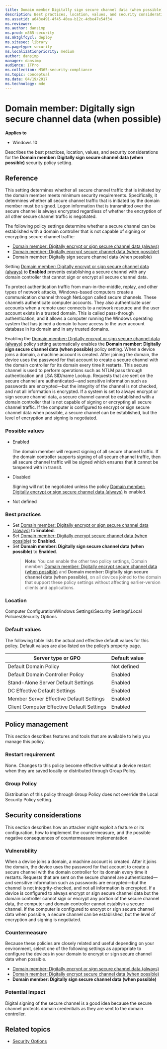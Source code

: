```yaml
---
title: Domain member Digitally sign secure channel data (when possible) (Windows 10)
description: Best practices, location, values, and security considerations for the security policy setting, Domain member Digitally sign secure channel data (when possible).
ms.assetid: a643e491-4f45-40ea-b12c-4dbe47e54f34
ms.reviewer: 
ms.author: dansimp
ms.prod: m365-security
ms.mktglfcycl: deploy
ms.sitesec: library
ms.pagetype: security
ms.localizationpriority: medium
author: dansimp
manager: dansimp
audience: ITPro
ms.collection: M365-security-compliance
ms.topic: conceptual
ms.date: 04/19/2017
ms.technology: mde
---
```


# Domain member: Digitally sign secure channel data (when possible)

**Applies to**
-   Windows 10

Describes the best practices, location, values, and security considerations for the **Domain member: Digitally sign secure channel data (when possible)** security policy setting.

## Reference

This setting determines whether all secure channel traffic that is initiated by the domain member meets minimum security requirements. Specifically, it determines whether all secure channel traffic that is initiated by the domain member must be signed. Logon information that is transmitted over the 
secure channel is always encrypted regardless of whether the encryption of all other secure channel traffic is negotiated.

The following policy settings determine whether a secure channel can be established with a domain controller that is not capable of signing or encrypting secure channel traffic:
-   [Domain member: Digitally encrypt or sign secure channel data (always)](domain-member-digitally-encrypt-or-sign-secure-channel-data-always.md)
-   [Domain member: Digitally encrypt secure channel data (when possible)](domain-member-digitally-encrypt-secure-channel-data-when-possible.md)
-   Domain member: Digitally sign secure channel data (when possible)

Setting [Domain member: Digitally encrypt or sign secure channel data (always)](domain-member-digitally-encrypt-or-sign-secure-channel-data-always.md) to **Enabled** prevents establishing a secure channel with any domain controller that cannot sign or encrypt all secure channel data.

To protect authentication traffic from man-in-the-middle, replay, and other types of network attacks, Windows-based computers create a communication channel through NetLogon called secure channels. These channels authenticate computer accounts. They also authenticate user accounts when a remote user connects to a network resource and the user account exists in a trusted domain. This is called pass-through authentication, and it allows a computer running the Windows operating system that has joined a domain to have access to the user account database in its domain and in any trusted domains.

Enabling the [Domain member: Digitally encrypt or sign secure channel data (always)](domain-member-digitally-encrypt-or-sign-secure-channel-data-always.md) policy setting automatically enables the **Domain member: Digitally sign secure channel data (when possible)** policy setting.
When a device joins a domain, a machine account is created. After joining the domain, the device uses the password for that account to create a secure channel with the domain controller for its domain every time it restarts. This secure channel is used to perform operations such as NTLM pass through authentication and LSA SID/name Lookup. Requests that are sent on the secure channel are authenticated—and sensitive information such as passwords are encrypted—but the integrity of the channel is not checked, and not all information is encrypted. If a system is set to always encrypt or sign secure channel data, a secure channel cannot be established with a domain controller that is not capable of signing or encrypting all secure channel traffic. If the computer is configured to encrypt or sign secure channel data when possible, a secure channel can be established, but the level of encryption and signing is negotiated.

### Possible values

-   Enabled

    The domain member will request signing of all secure channel traffic. If the domain controller supports signing of all secure channel traffic, then all secure channel traffic will be signed which ensures that it cannot be tampered with in transit.

-   Disabled

    Signing will not be negotiated unless the policy [Domain member: Digitally encrypt or sign secure channel data (always)](domain-member-digitally-encrypt-or-sign-secure-channel-data-always.md) is enabled.

-   Not defined

### Best practices

- Set [Domain member: Digitally encrypt or sign secure channel data (always)](domain-member-digitally-encrypt-or-sign-secure-channel-data-always.md) to **Enabled**.
- Set [Domain member: Digitally encrypt secure channel data (when possible)](domain-member-digitally-encrypt-secure-channel-data-when-possible.md) to **Enabled**.
- Set **Domain member: Digitally sign secure channel data (when possible)** to **Enabled**.
  >**Note:**  You can enable the other two policy settings, Domain member: [Domain member: Digitally encrypt secure channel data (when possible)](domain-member-digitally-encrypt-secure-channel-data-when-possible.md) and **Domain member: Digitally sign secure channel data (when possible)**, on all devices joined to the domain that support these policy settings without affecting earlier-version clients and applications.
 
### Location

Computer Configuration\\Windows Settings\\Security Settings\\Local Policies\\Security Options

### Default values

The following table lists the actual and effective default values for this policy. Default values are also listed on the policy’s property page.

| Server type or GPO | Default value |
| - | - |
| Default Domain Policy | Not defined| 
| Default Domain Controller Policy | Enabled | 
| Stand-Alone Server Default Settings | Enabled|  
| DC Effective Default Settings | Enabled| 
| Member Server Effective Default Settings| Enabled| 
| Client Computer Effective Default Settings | Enabled| 
 
## Policy management

This section describes features and tools that are available to help you manage this policy.

### Restart requirement

None. Changes to this policy become effective without a device restart when they are saved locally or distributed through Group Policy.

### Group Policy

Distribution of this policy through Group Policy does not override the Local Security Policy setting.

## Security considerations

This section describes how an attacker might exploit a feature or its configuration, how to implement the countermeasure, and the possible negative consequences of countermeasure implementation.

### Vulnerability

When a device joins a domain, a machine account is created. After it joins the domain, the device uses the password for that account to create a secure channel with the domain controller for its domain every time it restarts. Requests that are sent on the secure channel are authenticated—and sensitive information such as passwords are encrypted—but the channel is not integrity-checked, and not all information is encrypted. If a device is configured to always encrypt or sign secure channel data but the domain controller cannot sign or encrypt any portion of the secure channel data, the computer and domain controller cannot establish a secure channel. If the computer is configured to encrypt or sign secure channel data when possible, a secure channel can be established, but the level of encryption and signing is negotiated.

### Countermeasure

Because these policies are closely related and useful depending on your environment, select one of the following settings as appropriate to configure the devices in your domain to encrypt or sign secure channel data when possible.

-   [Domain member: Digitally encrypt or sign secure channel data (always)](domain-member-digitally-encrypt-or-sign-secure-channel-data-always.md)
-   [Domain member: Digitally encrypt secure channel data (when possible)](domain-member-digitally-encrypt-secure-channel-data-when-possible.md)
-   **Domain member: Digitally sign secure channel data (when possible)**

### Potential impact

Digital signing of the secure channel is a good idea because the secure channel protects domain credentials as they are sent to the domain controller.

## Related topics

- [Security Options](security-options.md)
